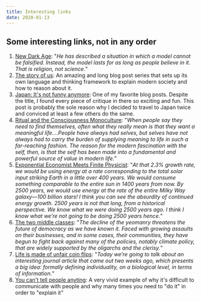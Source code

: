 ```yaml
---
title: Interesting links
date: 2020-01-13
---
```


## Some interesting links, not in any order

1. [New Dark Age](https://kirstenhacker.wordpress.com/2019/08/24/new-dark-age/): "_He has described a situation in which a model cannot be falsified. Instead, the model lasts for as long as people believe in it. That is religion, not science._"
2. [The story of us](https://waitbutwhy.com/2019/08/story-of-us.html): An amazing and long blog post series that sets up its own language and thinking framework to explain modern society and how to reason about it.
3. [Japan: It's not funny anymore](https://kotaku.com/japan-its-not-funny-anymore-5484581): One of my favorite blog posts. Despite the title, I found every piece of critique in there so exciting and fun. This post is probably the sole reason why I decided to travel to Japan twice and conviced at least a few others do the same.
4. [Ritual and the Consciousness Monoculture](https://www.ribbonfarm.com/2015/01/08/ritual-and-the-consciousness-monoculture/): "_When people say they need to find themselves, often what they really mean is that they want a meaningful life….People have always had selves, but selves have not always had to carry the burden of supplying meaning to life in such a far-reaching fashion. The reason for the modern fascination with the self, then, is that the self has been made into a fundamental and powerful source of value in modern life._"
5. [Exponential Economist Meets Finite Physicist](https://dothemath.ucsd.edu/2012/04/economist-meets-physicist/): "_At that 2.3% growth rate, we would be using energy at a rate corresponding to the total solar input striking Earth in a little over 400 years. We would consume something comparable to the entire sun in 1400 years from now. By 2500 years, we would use energy at the rate of the entire Milky Way galaxy—100 billion stars! I think you can see the absurdity of continued energy growth. 2500 years is not that long, from a historical perspective. We know what we were doing 2500 years ago. I think I know what we’re not going to be doing 2500 years hence._"
6. [The two middle classes](https://quillette.com/2020/02/27/the-two-middle-classes/): "_The decline of the yeomanry threatens the future of democracy as we have known it. Faced with growing assaults on their businesses, and in some cases, their communities, they have begun to fight back against many of the policies, notably climate policy, that are widely supported by the oligarchs and the clerisy._"
7. [Life is made of unfair coin flips](https://alexdanco.com/2020/04/09/life-is-made-of-unfair-coin-flips/): "_Today we’re going to talk about an interesting journal article that came out two weeks ago, which presents a big idea: formally defining individuality, on a biological level, in terms of information._"
8. [You can't tell people anyting](http://habitatchronicles.com/2004/04/you-cant-tell-people-anything/): A very vivid example of why it's difficult to communicate with people and why many times you need to "do it" in order to "explain it"
